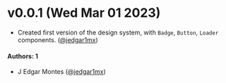 # v0.0.1 (Wed Mar 01 2023)

- Created first version of the design system, with `Badge`, `Button`, `Loader` components. ([@jedgar1mx](https://github.com/jedgar1mx))

#### Authors: 1

- J Edgar Montes ([@jedgar1mx](https://github.com/jedgar1mx))
